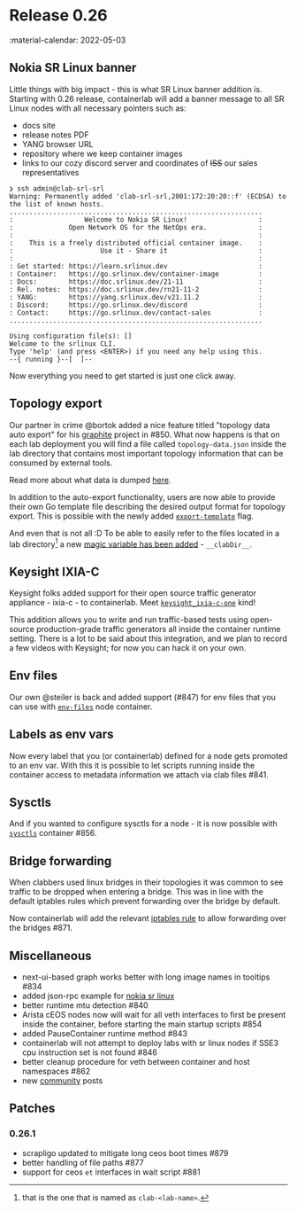 # Release 0.26
:material-calendar: 2022-05-03

## Nokia SR Linux banner
Little things with big impact - this is what SR Linux banner addition is. Starting with 0.26 release, containerlab will add a banner message to all SR Linux nodes with all necessary pointers such as:

* docs site
* release notes PDF
* YANG browser URL
* repository where we keep container images
* links to our cozy discord server and coordinates of ~~ISS~~ our sales representatives

```
❯ ssh admin@clab-srl-srl
Warning: Permanently added 'clab-srl-srl,2001:172:20:20::f' (ECDSA) to the list of known hosts.
................................................................
:                  Welcome to Nokia SR Linux!                  :
:              Open Network OS for the NetOps era.             :
:                                                              :
:    This is a freely distributed official container image.    :
:                      Use it - Share it                       :
:                                                              :
: Get started: https://learn.srlinux.dev                       :
: Container:   https://go.srlinux.dev/container-image          :
: Docs:        https://doc.srlinux.dev/21-11                   :
: Rel. notes:  https://doc.srlinux.dev/rn21-11-2               :
: YANG:        https://yang.srlinux.dev/v21.11.2               :
: Discord:     https://go.srlinux.dev/discord                  :
: Contact:     https://go.srlinux.dev/contact-sales            :
................................................................

Using configuration file(s): []
Welcome to the srlinux CLI.
Type 'help' (and press <ENTER>) if you need any help using this.
--{ running }--[  ]--                                               
```

Now everything you need to get started is just one click away.

## Topology export
Our partner in crime @bortok added a nice feature titled "topology data auto export" for his [graphite](https://github.com/netreplica/graphite) project in #850. What now happens is that on each lab deployment you will find a file called `topology-data.json` inside the lab directory that contains most important topology information that can be consumed by external tools.

Read more about what data is dumped [here](../manual/inventory.md#topology-data).

In addition to the auto-export functionality, users are now able to provide their own Go template file describing the desired output format for topology export. This is possible with the newly added [`export-template`](../cmd/deploy.md#export-template) flag.

And even that is not all :D To be able to easily refer to the files located in a lab directory[^1] a new [magic variable has been added](../manual/nodes.md#binds) - `__clabDir__`.

## Keysight IXIA-C
Keysight folks added support for their open source traffic generator appliance - ixia-c - to containerlab. Meet [`keysight_ixia-c-one`](../manual/kinds/keysight_ixia-c-one.md) kind!

This addition allows you to write and run traffic-based tests using open-source production-grade traffic generators all inside the container runtime setting. There is a lot to be said about this integration, and we plan to record a few videos with Keysight; for now you can hack it on your own.

## Env files
Our own @steiler is back and added support (#847) for env files that you can use with [`env-files`](../manual/nodes.md#env-files) node container.

## Labels as env vars
Now every label that you (or containerlab) defined for a node gets promoted to an env var. With this it is possible to let scripts running inside the container access to metadata information we attach via clab files #841.

## Sysctls
And if you wanted to configure sysctls for a node - it is now possible with [`sysctls`](../manual/nodes.md#sysctls) container #856.

## Bridge forwarding
When clabbers used linux bridges in their topologies it was common to see traffic to be dropped when entering a bridge. This was in line with the default iptables rules which prevent forwarding over the bridge by default.

Now containerlab will add the relevant [iptables rule](../manual/kinds/bridge.md#using-bridge-kind) to allow forwarding over the bridges #871.

## Miscellaneous
* next-ui-based graph works better with long image names in tooltips #834
* added json-rpc example for [nokia sr linux](../manual/kinds/srl.md)
* better runtime mtu detection #840
* Arista cEOS nodes now will wait for all veth interfaces to first be present inside the container, before starting the main startup scripts #854
* added PauseContainer runtime method #843
* containerlab will not attempt to deploy labs with sr linux nodes if SSE3 cpu instruction set is not found #846
* better cleanup procedure for veth between container and host namespaces #862
* new [community](../community.md) posts

## Patches

### 0.26.1
* scrapligo updated to mitigate long ceos boot times #879
* better handling of file paths #877
* support for ceos `et` interfaces in wait script #881

[^1]: that is the one that is named as `clab-<lab-name>`.